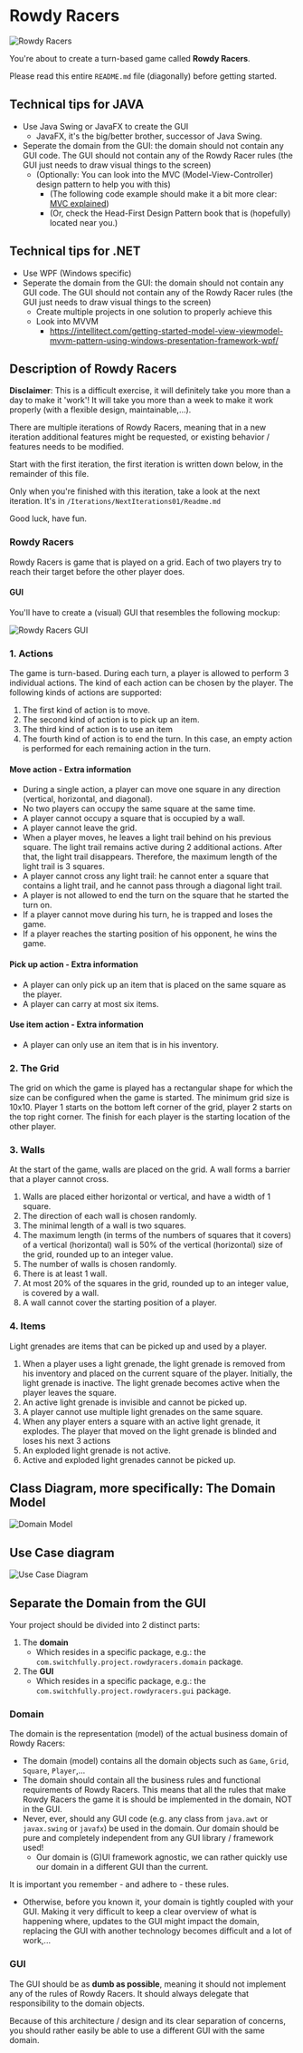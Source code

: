 # Rowdy Racers

![Rowdy Racers](rowdy_racers.png)

You're about to create a turn-based game called **Rowdy Racers**.

Please read this entire `README.md` file (diagonally) before getting started.

## Technical tips for JAVA
- Use Java Swing or JavaFX to create the GUI
    - JavaFX, it's the big/better brother, successor of Java Swing.
- Seperate the domain from the GUI: the domain should not contain any GUI code. The GUI should not contain any of the Rowdy Racer rules (the GUI just needs to draw visual things to the screen)
    - (Optionally: You can look into the MVC (Model-View-Controller) design pattern to help you with this)
        - (The following code example should make it a bit more clear: [MVC explained](https://www.tutorialspoint.com/design_pattern/mvc_pattern.htm))
        - (Or, check the Head-First Design Pattern book that is (hopefully) located near you.)
    
## Technical tips for .NET
- Use WPF (Windows specific)
- Seperate the domain from the GUI: the domain should not contain any GUI code. The GUI should not contain any of the Rowdy Racer rules (the GUI just needs to draw visual things to the screen)
    - Create multiple projects in one solution to properly achieve this
    - Look into MVVM
        - https://intellitect.com/getting-started-model-view-viewmodel-mvvm-pattern-using-windows-presentation-framework-wpf/

## Description of Rowdy Racers

**Disclaimer**: This is a difficult exercise, it will definitely take you more than a day to make it 'work'! 
It will take you more than a week to make it work properly (with a flexible design, maintainable,...).

There are multiple iterations of Rowdy Racers, meaning that in a new iteration additional features might be requested, 
or existing behavior / features needs to be modified.

Start with the first iteration, the first iteration is written down below, in the remainder of this file.

Only when you're finished with this iteration, take a look at the next iteration. 
It's in `/Iterations/NextIterations01/Readme.md`

Good luck, have fun.

### Rowdy Racers
Rowdy Racers is game that is played on a grid. Each of two players try to
reach their target before the other player does.

#### GUI

You'll have to create a (visual) GUI that resembles the following mockup:

![Rowdy Racers GUI](rowdy_racers_gui.jpg)

### 1. Actions
The game is turn-based. During each turn, a player is allowed to perform 3 individual actions.
The kind of each action can be chosen by the player. The following kinds of actions are supported:

1. The first kind of action is to move.
2. The second kind of action is to pick up an item.
3. The third kind of action is to use an item
4. The fourth kind of action is to end the turn. In this case, an empty action is performed for
each remaining action in the turn.

#### Move action - Extra information
- During a single action, a player can move one square in any direction (vertical,
horizontal, and diagonal).
- No two players can occupy the same square at the same time.
- A player cannot occupy a square that is occupied by a wall.
- A player cannot leave the grid.
- When a player moves, he leaves a light trail behind on his previous square. The light
trail remains active during 2 additional actions. After that, the light trail disappears.
Therefore, the maximum length of the light trail is 3 squares.
- A player cannot cross any light trail: he cannot enter a square that contains a light
trail, and he cannot pass through a diagonal light trail.
- A player is not allowed to end the turn on the square that he started the turn on.
- If a player cannot move during his turn, he is trapped and loses the game.
- If a player reaches the starting position of his opponent, he wins the game.

#### Pick up action - Extra information
- A player can only pick up an item that is placed on the same square as the player.
- A player can carry at most six items.

#### Use item action - Extra information
- A player can only use an item that is in his inventory.

### 2. The Grid
The grid on which the game is played has a rectangular shape for which the size can be configured
when the game is started. The minimum grid size is 10x10. Player 1 starts on the bottom
left corner of the grid, player 2 starts on the top right corner. The finish for each player is the
starting location of the other player.

### 3. Walls
At the start of the game, walls are placed on the grid. A wall forms a barrier that a player cannot
cross.

1. Walls are placed either horizontal or vertical, and have a width of 1 square.
2. The direction of each wall is chosen randomly.
3. The minimal length of a wall is two squares.
4. The maximum length (in terms of the numbers of squares that it covers) of a vertical
(horizontal) wall is 50% of the vertical (horizontal) size of the grid, rounded up to an
integer value.
5. The number of walls is chosen randomly.
6. There is at least 1 wall.
7. At most 20% of the squares in the grid, rounded up to an integer value, is covered by a
wall.
8. A wall cannot cover the starting position of a player.

### 4. Items
Light grenades are items that can be picked up and used by a player.

1. When a player uses a light grenade, the light grenade is removed from his inventory and
placed on the current square of the player. Initially, the light grenade is inactive. The light
grenade becomes active when the player leaves the square.
2. An active light grenade is invisible and cannot be picked up.
3. A player cannot use multiple light grenades on the same square.
4. When any player enters a square with an active light grenade, it explodes. The player that
moved on the light grenade is blinded and loses his next 3 actions
5. An exploded light grenade is not active.
6. Active and exploded light grenades cannot be picked up.

## Class Diagram, more specifically: The Domain Model

![Domain Model](rowdy_racers_class_domain_model.png)

## Use Case diagram

![Use Case Diagram](rowdy_racers_use_case_diagram.jpg)

## Separate the Domain from the GUI

Your project should be divided into 2 distinct parts:

1. The **domain**
    - Which resides in a specific package, e.g.: the `com.switchfully.project.rowdyracers.domain` package.
2. The **GUI**
    - Which resides in a specific package, e.g.: the `com.switchfully.project.rowdyracers.gui` package.
    
### Domain

The domain is the representation (model) of the actual business domain of Rowdy Racers:

- The domain (model) contains all the domain objects such as `Game`, `Grid`, `Square`, `Player`,...
- The domain should contain all the business rules and functional requirements of Rowdy Racers. This means that all 
the rules that make Rowdy Racers the game it is should be implemented in the domain, NOT in the GUI.
- Never, ever, should any GUI code (e.g. any class from `java.awt` or `javax.swing` or `javafx`) be used in the domain. 
Our domain should be pure and completely independent from any GUI library / framework used!
    - Our domain is (G)UI framework agnostic, we can rather quickly use our domain in a different GUI than the current. 

It is important you remember - and adhere to - these rules.
- Otherwise, before you known it, your domain is tightly coupled with your GUI. Making it very difficult to keep a clear 
overview of what is happening where, updates to the GUI might impact the domain, replacing the GUI with 
another technology becomes difficult and a lot of work,...  

### GUI

The GUI should be as **dumb as possible**, meaning it should not implement any of the rules of Rowdy Racers. It should
always delegate that responsibility to the domain objects.

Because of this architecture / design and its clear separation of concerns, you should rather easily be able to use a 
different GUI with the same domain.

